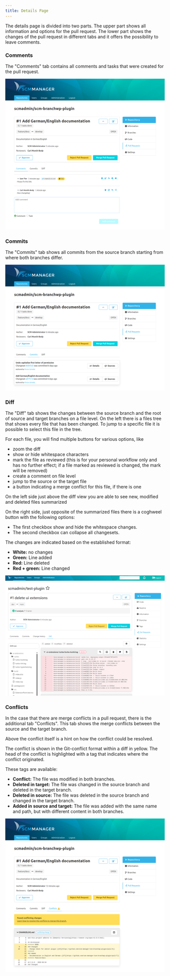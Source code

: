 ```yaml
---
title: Details Page
---
```

The details page is divided into two parts. The upper part shows all information and options for the pull request. The lower part shows the changes of the pull request in different tabs and it offers the possibility to leave comments.

### Comments
The "Comments" tab contains all comments and tasks that were created for the pull request.

![Pull Request - Comments](assets/comments.png)

### Commits
The "Commits" tab shows all commits from the source branch starting from where both branches differ.

![Pull Request - Commits](assets/commits.png)

### Diff
The "Diff" tab shows the changes between the source branch and the root of source and target branches on a file level.
On the left there is a files tree that shows every file that has been changed.
To jump to a specific file it is possible to select this file in the tree.

For each file, you will find multiple buttons for various options, like

- zoom the diff
- show or hide whitespace characters
- mark the file as reviewed (this is for your personal workflow only and has no further effect; if a file marked as
  reviewed is changed, the mark will be removed)
- create a comment on file level
- jump to the source or the target file
- a button indicating a merge conflict for this file, if there is one

On the left side just above the diff view you are able to see new, modified and deleted files summarized

On the right side, just opposite of the summarized files there is a coghweel button with the following options:
- The first checkbox show and hide the whitespace changes.
- The second checkbox can collapse all changesets.

The changes are indicated based on the established format:

* **White:** no changes
* **Green:** Line added
* **Red:** Line deleted
* **Red + green:** Line changed

![Pull Request - Diffs](assets/diffs.png)

### Conflicts
In the case that there are merge conflicts in a pull request, there is the additional tab "Conflicts".  This tab shows the merge conflicts between the source and the target branch.

Above the conflict itself is a hint on how the conflict could be resolved.

The conflict is shown in the Git-conflict format within a diff in yellow. The head of the conflict is highlighted with a tag that indicates where the conflict originated.

These tags are available:

* **Conflict:** The file was modified in both branches.
* **Deleted in target:** The file was changed in the source branch and deleted in the target branch.
* **Deleted in source:** The file was deleted in the source branch and changed in the target branch.
* **Added in source and target:** The file was added with the same name and path, but with different content in both branches.

![Pull Request - Diffs](assets/conflict.png)
